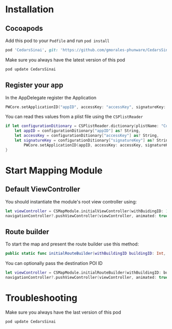 # Installation

## Cocoapods

Add this pod to your `Podfile` and run `pod install`

```ruby
pod 'CedarsSinai', git: 'https://github.com/gmorales-phunware/CedarsSinai', branch: 'beta'
```

Make sure you always have the latest version of this pod

```sh
pod update CedarsSinai
```

## Register your app

In the AppDelegate register the Application

```swift
PWCore.setApplicationID("appID", accessKey: "accessKey", signatureKey: "signatureKey")
```

You can read thes values from a plist file using  the `CSPlistReader`

```swift
if let configurationDitionary = CSPlistReader.dictionary(plistName: "Config", inBundle: Bundle.main),
    let appID = configurationDitionary["appID"] as? String,
    let accessKey = configurationDitionary["accessKey"] as? String,
    let signatureKey = configurationDitionary["signatureKey"] as? String {
        PWCore.setApplicationID(appID, accessKey: accessKey, signatureKey: signatureKey)
}
```

# Start Mapping Module

## Default ViewController

You should instantiate the module's root view controller using:

```swift
let viewController = CSMapModule.initialViewController(withBuidingID: 12)
navigationController?.pushViewController(viewController, animated: true)
```

## Route builder

To start the map and present the route builder use this method:
```swift
public static func initialRouteBuilder(withBuildingID buildingID: Int, poiID: Int? = nil) -> CSMapModuleViewController
```

You can optionally pass the destination POI ID

```swift
let viewController = CSMapModule.initialRouteBuilder(withBuildingID: buildingID, poiID: poiID)
navigationController?.pushViewController(viewController, animated: true)
```

# Troubleshooting

Make sure you always have the last version of this pod

```sh
pod update CedarsSinai
```
